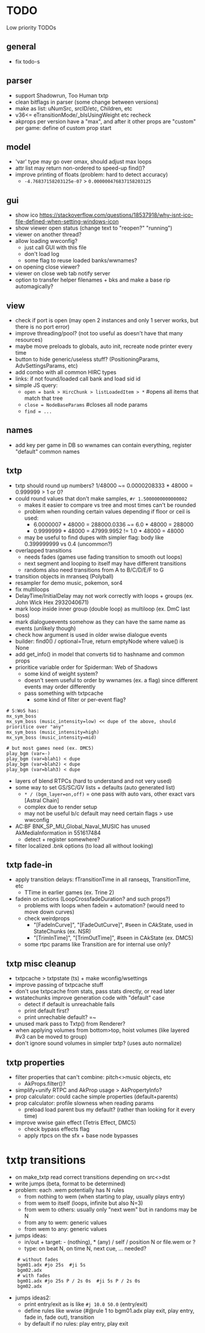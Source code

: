 # TODO
Low priority TODOs

## general
- fix todo-s 

## parser
- support Shadowrun, Too Human txtp
- clean bitflags in parser (some change between versions)
- make as list: uNumSrc, srcID/etc, Children, etc
- v36<= eTransitionMode/_bIsUsingWeight etc recheck
- akprops per version have a "max", and after it other props are "custom" per game: define of custom prop start

## model
- 'var' type may go over omax, should adjust max loops
- attr list may return non-ordered to speed-up find()?
- improve printing of floats (problem: hard to detect accuracy)
  - `-4.76837158203125e-07` > `0.000000476837158203125`

## gui
- show ico https://stackoverflow.com/questions/18537918/why-isnt-ico-file-defined-when-setting-windows-icon
- show viewer open status (change text to "reopen?" "running")
- viewer on another thread?
- allow loading wwconfig?
  - just call GUI with this file
  - don't load log
  - some flag to reuse loaded banks/wwnames?
- on opening close viewer?
- viewer on close web tab notify server
- option to transfer helper filenames + bks and make a base rip automagically?

## view
- check if port is open (may open 2 instances and only 1 server works, but there is no port error)
- improve threading/pool? (not too useful as doesn't have that many resources)
- maybe move preloads to globals, auto init, recreate node printer every time
- button to hide generic/useless stuff? (PositioningParams, AdvSettingsParams, etc)
- add combo with all common HIRC types
- links: if not found/loaded call bank and load sid id
- simple JS query:
  - `open = bank > HircChunk > listLoadedItem > *` #opens all items that match that tree
  - `close = NodeBaseParams` #closes all node params
  - `find = ...`

## names
- add key per game in DB so wwnames can contain everything, register "default" common names

## txtp
- txtp should round up numbers? 1/48000 ~= 0.0000208333 * 48000 = 0.999999 > 1 or 0?
- could round values that don't make samples, `#r 1.5000000000000002`
  - makes it easier to compare vs tree and most times can't be rounded
  - problem when rounding certain values depending if floor or ceil is used: 
    - 6.0000007 * 48000 = 288000.0336 ~= 6.0 * 48000 = 288000
    - 0.9999999 * 48000 = 47999.9952  != 1.0 * 48000 = 48000
  - may be useful to find dupes with simpler flag: body like 0.399999999 vs 0.4 (uncommon?)
- overlapped transitions
  - needs fades (games use fading transition to smooth out loops)
  - next segment and looping to itself may have different transitions
  - randoms also need transitions from A to B/C/D/E/F to G
- transition objects in mranseq (Polyball)
- resampler for demo music, pokemon, sor4
- fix multiloops
- DelayTime/InitialDelay may not work correctly with loops + groups (ex. John Wick Hex 2932040671)
- mark loop inside inner group (double loop) as multiloop (ex. DmC last boss)
- mark dialogueevents somehow as they can have the same name as events (unlikely though)
- check how argument is used in older wwise dialogue events
- builder: find0() / optional=True, return emptyNode where value() is None
- add get_info() in model that converts tid to hashname and common props
- prioritice variable order for Spiderman: Web of Shadows
  - some kind of weight system?
  - doesn't seem useful to order by wwnames (ex. a flag) since different events may order differently
  - pass something with txtpcache
    - some kind of filter or per-event flag?
```
# S:WoS has:
mx_sym_boss 
mx_sym_boss (music_intensity=low) << dupe of the above, should prioritice over "any"
mx_sym_boss (music_intensity=high)
mx_sym_boss (music_intensity=mid)

# but most games need (ex. DMC5)
play_bgm (var=-)
play_bgm (var=blah1) < dupe
play_bgm (var=blah2) < dupe
play_bgm (var=blah3) < dupe
```

- layers of blend RTPCs (hard to understand and not very used)
- some way to set GS/SC/GV lists + defaults (auto generated list)
  - `* / (bgm_layer=on,off)` = one pass with auto vars, other exact vars [Astral Chain]
  - complex due to render setup
  - may not be useful b/c default may need certain flags > use wwconfig
- AC:BF BNK_SP_MU_Global_Naval_MUSIC has unused AkMediaInformation in 551617484
  - detect + register somewhere?
- filter localized .bnk options (to load all without looking)

## txtp fade-in
- apply transition delays: fTransitionTime in all ranseqs, TransitionTime, etc
  - TTime in earlier games (ex. Trine 2)
- fadein on actions (LoopCrossfadeDuration? and such props?)
  - problems with loops when fadein + automation? (would need to move down curves)
  - check weirdprops
    - "[FadeInCurve]", "[FadeOutCurve]", #seen in CAkState, used in StateChunks (ex. NSR)
    - "[TrimInTime]", "[TrimOutTime]", #seen in CAkState (ex. DMC5)
  - some rtpc params like Transition are for internal use only?

## txtp misc cleanup
- txtpcache > txtpstate (ts) + make wconfig/wsettings
- improve passing of txtpcache stuff
- don't use txtpcache from stats, pass stats directly, or read later
- wstatechunks improve generation code with "default" case
  - detect if default is unreachable fails
  - print default first?
  - print unrechable default? =~
- unused mark pass to Txtp() from Renderer?
- when applying volumes from bottom>top, hoist volumes (like layered #v3 can be moved to group)
- don't ignore sound volumes in simpler txtp? (uses auto normalize)

## txtp properties
- filter properties that can't combine: pitch<>music objects, etc
  - AkProps.filter()?
- simplify+unify RTPC and AkProp usage > AkPropertyInfo?
- prop calculator: could cache simple properties (default+parents)
- prop calculator: profile slowness when reading params
  - preload load parent bus my default? (rather than looking for it every time)
- improve wwise gain effect (Tetris Effect, DMC5)
  - check bypass effects flag
  - apply rtpcs on the sfx + base node bypasses

# txtp transitions
- on make_txtp read correct transitions depending on src<>dst
- write jumps (beta, format to be determined)
- problem: each .wem potentially has N rules
  - from nothing to wem (when starting to play, usually plays entry)
  - from wem to itself (loops, infinite but also N=3)
  - from wem to others: usually only "next wem" but in randoms may be N
  - from any to wem: generic values
  - from wem to any: generic values
- jumps ideas:
  - in/out + target: - (nothing), * (any) / self / position N or file.wem or ?
  - type: on beat N, on time N, next cue, ... needed?
```
    # without fades
    bgm01.adx #jo 25s  #ji 5s
    bgm02.adx
    # with fades
    bgm01.adx #jo 25s P / 2s 0s  #ji 5s P / 2s 0s
    bgm02.adx
```
- jumps ideas2:
  - print entry/exit as is like `#j 10.0 50.0` (entry/exit)
  - define rules like wwise (#@rule 1 to bgm01.adx play exit, play entry, fade in, fade out), transition
  - by default if no rules: play entry, play exit
